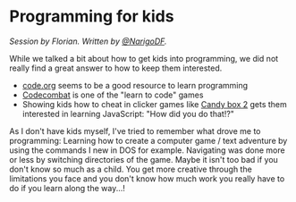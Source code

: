 # Programming for kids

*Session by Florian.*
*Written by [@NarigoDF](https://twitter.com/NarigoDF).*

While we talked a bit about how to get kids into programming, we did not really find a great answer to how to keep them
interested.

- [code.org](https://code.org) seems to be a good resource to learn programming
- [Codecombat](https://codecombat.com/) is one of the "learn to code" games
- Showing kids how to cheat in clicker games like [Candy box 2](https://candybox2.github.io/) gets them interested in
  learning JavaScript: "How did you do that!?"

As I don't have kids myself, I've tried to remember what drove me to programming: Learning how to create a computer 
game / text adventure by using the commands I new in DOS for example. Navigating was done more or less by switching 
directories of the game. Maybe it isn't too bad if you don't know so much as a child. You get more creative through the
limitations you face and you don't know how much work you really have to do if you learn along the way...!
